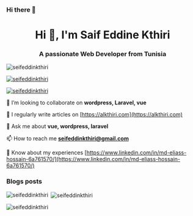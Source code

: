 ### Hi there 👋

<!--
**seifeddinkthiri/seifeddinkthiri** is a ✨ _special_ ✨ repository because its `README.md` (this file) appears on your GitHub profile.

Here are some ideas to get you started:

- 🔭 I’m currently working on ...
- 🌱 I’m currently learning ...
- 👯 I’m looking to collaborate on ...
- 🤔 I’m looking for help with ...
- 💬 Ask me about ...
- 📫 How to reach me: ...
- 😄 Pronouns: ...
- ⚡ Fun fact: ...
-->

<h1 align="center">Hi 👋, I'm Saif Eddine Kthiri</h1>
<h3 align="center">A passionate Web Developer from Tunisia</h3>

<p align="left"> <img src="https://komarev.com/ghpvc/?username=seifeddinkthiri&label=Profile%20views&color=0e75b6&style=flat" alt="seifeddinkthiri" /> </p>

<p align="left"> <a href="https://github.com/ryo-ma/github-profile-trophy"><img src="https://github-profile-trophy.vercel.app/?username=seifeddinkthiri" alt="seifeddinkthiri" /></a> </p>

<p align="left"> <a href="https://twitter.com/seifeddinkthiri" target="blank"><img src="https://img.shields.io/twitter/follow/seifeddinkthiri?logo=twitter&style=for-the-badge" alt="seifeddinkthiri" /></a> </p>

<!-- 🔭 I’m currently working on [Upwork.com](https://www.upwork.com/freelancers/~0192b2c587ab499b89) [Fiverr.com](https://www.fiverr.com/seifeddinkthiri) -->

👯 I’m looking to collaborate on **wordpress, Laravel, vue**

<!-- 👨‍💻 All of my projects are available at [https://www.upwork.com/freelancers/~0192b2c587ab499b89](https://www.upwork.com/freelancers/~0192b2c587ab499b89) -->

📝 I regularly write articles on [https://alkthiri.com](https://alkthiri.com)

💬 Ask me about **vue, wordpress, laravel**

📫 How to reach me **seifeddinkthiri@gmail.com**

📄 Know about my experiences [https://www.linkedin.com/in/md-eliass-hossain-6a761570/](https://www.linkedin.com/in/md-eliass-hossain-6a761570/)

### Blogs posts
<!-- BLOG-POST-LIST:START -->
<!-- BLOG-POST-LIST:END -->

<!--
<h3 align="left">Connect with me:</h3>
<p align="left">
<a href="https://codepen.io/seifeddinkthiri" target="blank"><img align="center" src="https://raw.githubusercontent.com/rahuldkjain/github-profile-readme-generator/master/src/images/icons/Social/codepen.svg" alt="seifeddinkthiri@gmail.com" height="30" width="40" /></a>
<a href="https://dev.to/seifeddinkthiri" target="blank"><img align="center" src="https://raw.githubusercontent.com/rahuldkjain/github-profile-readme-generator/master/src/images/icons/Social/devto.svg" alt="seifeddinkthiri@gmail.com" height="30" width="40" /></a>
<a href="https://twitter.com/seifeddinkthiri" target="blank"><img align="center" src="https://raw.githubusercontent.com/rahuldkjain/github-profile-readme-generator/master/src/images/icons/Social/twitter.svg" alt="seifeddinkthiri" height="30" width="40" /></a>
<a href="https://www.linkedin.com/in/md-eliass-hossain-6a761570/" target="blank"><img align="center" src="https://raw.githubusercontent.com/rahuldkjain/github-profile-readme-generator/master/src/images/icons/Social/linked-in-alt.svg" alt="seifeddinkthiri" height="30" width="40" /></a>
<a href="https://stackoverflow.com/users/3108377/md-elias" target="blank"><img align="center" src="https://raw.githubusercontent.com/rahuldkjain/github-profile-readme-generator/master/src/images/icons/Social/stack-overflow.svg" alt="seifeddinkthiri@gmail.com" height="30" width="40" /></a>
<a href="https://www.kaggle.com/seifeddinkthiri" target="blank"><img align="center" src="https://raw.githubusercontent.com/rahuldkjain/github-profile-readme-generator/master/src/images/icons/Social/kaggle.svg" alt="seifeddinkthiri@gmail.com" height="30" width="40" /></a>
<a href="https://web.facebook.com/seifeddinkthiri" target="blank"><img align="center" src="https://raw.githubusercontent.com/rahuldkjain/github-profile-readme-generator/master/src/images/icons/Social/facebook.svg" alt="seifeddinkthiri@gmail.com" height="30" width="40" /></a>
<a href="https://www.instagram.com/seifeddinkthiri/" target="blank"><img align="center" src="https://raw.githubusercontent.com/rahuldkjain/github-profile-readme-generator/master/src/images/icons/Social/instagram.svg" alt="seifeddinkthiri" height="30" width="40" /></a>
<a href="https://dribbble.com/seifeddinkthiri" target="blank"><img align="center" src="https://raw.githubusercontent.com/rahuldkjain/github-profile-readme-generator/master/src/images/icons/Social/dribbble.svg" alt="seifeddinkthiri" height="30" width="40" /></a>
<a href="https://www.behance.net/seifeddinkthiri" target="blank"><img align="center" src="https://raw.githubusercontent.com/rahuldkjain/github-profile-readme-generator/master/src/images/icons/Social/behance.svg" alt="seifeddinkthiri@gmail.com" height="30" width="40" /></a>
<a href="https://medium.com/@seifeddinkthiri" target="blank"><img align="center" src="https://raw.githubusercontent.com/rahuldkjain/github-profile-readme-generator/master/src/images/icons/Social/medium.svg" alt="@seifeddinkthiri" height="30" width="40" /></a>
<a href="https://www.youtube.com/channel/UC-KCBBLgk49dDMKX2mp93Hg" target="blank"><img align="center" src="https://raw.githubusercontent.com/rahuldkjain/github-profile-readme-generator/master/src/images/icons/Social/youtube.svg" alt="@seifeddinkthiri" height="30" width="40" /></a>
</p>

<h3 align="left">Languages and Tools:</h3>
<p align="left"> <a href="https://getbootstrap.com" target="_blank" rel="noreferrer"> <img src="https://raw.githubusercontent.com/devicons/devicon/master/icons/bootstrap/bootstrap-plain-wordmark.svg" alt="bootstrap" width="40" height="40"/> </a> <a href="https://www.chartjs.org" target="_blank" rel="noreferrer"> <img src="https://www.chartjs.org/media/logo-title.svg" alt="chartjs" width="40" height="40"/> </a> <a href="https://www.w3schools.com/css/" target="_blank" rel="noreferrer"> <img src="https://raw.githubusercontent.com/devicons/devicon/master/icons/css3/css3-original-wordmark.svg" alt="css3" width="40" height="40"/> </a> <a href="https://www.figma.com/" target="_blank" rel="noreferrer"> <img src="https://www.vectorlogo.zone/logos/figma/figma-icon.svg" alt="figma" width="40" height="40"/> </a> <a href="https://git-scm.com/" target="_blank" rel="noreferrer"> <img src="https://www.vectorlogo.zone/logos/git-scm/git-scm-icon.svg" alt="git" width="40" height="40"/> </a> <a href="https://graphql.org" target="_blank" rel="noreferrer"> <img src="https://www.vectorlogo.zone/logos/graphql/graphql-icon.svg" alt="graphql" width="40" height="40"/> </a> <a href="https://www.w3.org/html/" target="_blank" rel="noreferrer"> <img src="https://raw.githubusercontent.com/devicons/devicon/master/icons/html5/html5-original-wordmark.svg" alt="html5" width="40" height="40"/> </a> <a href="https://www.adobe.com/in/products/illustrator.html" target="_blank" rel="noreferrer"> <img src="https://www.vectorlogo.zone/logos/adobe_illustrator/adobe_illustrator-icon.svg" alt="illustrator" width="40" height="40"/> </a> <a href="https://developer.mozilla.org/en-US/docs/Web/JavaScript" target="_blank" rel="noreferrer"> <img src="https://raw.githubusercontent.com/devicons/devicon/master/icons/javascript/javascript-original.svg" alt="javascript" width="40" height="40"/> </a> <a href="https://www.mysql.com/" target="_blank" rel="noreferrer"> <img src="https://raw.githubusercontent.com/devicons/devicon/master/icons/mysql/mysql-original-wordmark.svg" alt="mysql" width="40" height="40"/> </a> <a href="https://nodejs.org" target="_blank" rel="noreferrer"> <img src="https://raw.githubusercontent.com/devicons/devicon/master/icons/nodejs/nodejs-original-wordmark.svg" alt="nodejs" width="40" height="40"/> </a> <a href="https://www.photoshop.com/en" target="_blank" rel="noreferrer"> <img src="https://raw.githubusercontent.com/devicons/devicon/master/icons/photoshop/photoshop-line.svg" alt="photoshop" width="40" height="40"/> </a> <a href="https://www.php.net" target="_blank" rel="noreferrer"> <img src="https://raw.githubusercontent.com/devicons/devicon/master/icons/php/php-original.svg" alt="php" width="40" height="40"/> </a> <a href="https://postman.com" target="_blank" rel="noreferrer"> <img src="https://www.vectorlogo.zone/logos/getpostman/getpostman-icon.svg" alt="postman" width="40" height="40"/> </a> <a href="https://tailwindcss.com/" target="_blank" rel="noreferrer"> <img src="https://www.vectorlogo.zone/logos/tailwindcss/tailwindcss-icon.svg" alt="tailwind" width="40" height="40"/> </a> <a href="https://vuejs.org/" target="_blank" rel="noreferrer"> <img src="https://raw.githubusercontent.com/devicons/devicon/master/icons/vuejs/vuejs-original-wordmark.svg" alt="vuejs" width="40" height="40"/> </a> <a href="https://vuetifyjs.com/en/" target="_blank" rel="noreferrer"> <img src="https://bestofjs.org/logos/vuetify.svg" alt="vuetify" width="40" height="40"/> </a> <a href="https://www.adobe.com/products/xd.html" target="_blank" rel="noreferrer"> <img src="https://cdn.worldvectorlogo.com/logos/adobe-xd.svg" alt="xd" width="40" height="40"/> </a> <a href="https://zapier.com" target="_blank" rel="noreferrer"> <img src="https://www.vectorlogo.zone/logos/zapier/zapier-icon.svg" alt="zapier" width="40" height="40"/> </a> </p>

-->

<p><img align="left" src="https://github-readme-stats.vercel.app/api/top-langs?username=seifeddinkthiri&show_icons=true&locale=en&layout=compact" alt="seifeddinkthiri" /></p>

<p>&nbsp;<img align="center" src="https://github-readme-stats.vercel.app/api?username=seifeddinkthiri&show_icons=true&locale=en" alt="seifeddinkthiri" /></p>

<p><img align="center" src="https://github-readme-streak-stats.herokuapp.com/?user=seifeddinkthiri&" alt="seifeddinkthiri" /></p>
